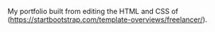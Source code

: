 My portfolio built from editing the HTML and CSS of (https://startbootstrap.com/template-overviews/freelancer/).
